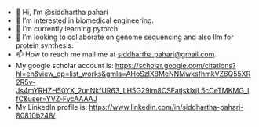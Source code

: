 - 👋 Hi, I’m @siddhartha pahari
- 👀 I’m interested in biomedical engineering.
- 🌱 I’m currently learning pytorch.
- 💞️ I’m looking to collaborate on genome sequencing and also llm for protein synthesis.
- 📫 How to reach me mail me at siddhartha.pahari@gmail.com.
- My google scholar account is: https://scholar.google.com/citations?hl=en&view_op=list_works&gmla=AHoSzlX8MeNNMwksfhmkVZ6Q55XR2R5v-Js4mYRHZH50YX_2unNkfUR63_LH5G29im8CSFatjsklxjL5cCeTMKMG_lfC&user=YVZ-FycAAAAJ
- My LinkedIn profile is: https://www.linkedin.com/in/siddhartha-pahari-80810b248/

<!---
siddhartha18pahari/siddhartha18pahari is a ✨ special ✨ repository because its `README.md` (this file) appears on your GitHub profile.
You can click the Preview link to take a look at your changes.
--->
